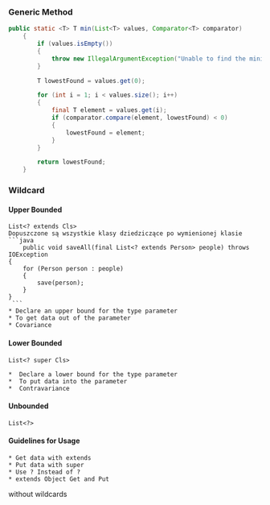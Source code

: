 ### Generic Method

```java
public static <T> T min(List<T> values, Comparator<T> comparator)
    {
        if (values.isEmpty())
        {
            throw new IllegalArgumentException("Unable to find the minimum of an empty list");
        }

        T lowestFound = values.get(0);

        for (int i = 1; i < values.size(); i++)
        {
            final T element = values.get(i);
            if (comparator.compare(element, lowestFound) < 0)
            {
                lowestFound = element;
            }
        }

        return lowestFound;
    }
```

### Wildcard

#### Upper Bounded 
	List<? extends Cls>
	Dopuszczone są wszystkie klasy dziedziczące po wymienionej klasie
	```java
		public void saveAll(final List<? extends Person> people) throws IOException
    {
        for (Person person : people)
        {
            save(person);
        }
    }
	 ```
	* Declare an upper bound for the type parameter	 
	* To get data out of the parameter
	* Covariance

	 
#### Lower Bounded 
	List<? super Cls>
	
	*  Declare a lower bound for the type parameter
	*  To put data into the parameter
	*  Contravariance
	
#### Unbounded
	List<?>
	
#### Guidelines for Usage
	* Get data with extends 
	* Put data with super
	* Use ? Instead of ?
	* extends Object Get and Put
without wildcards